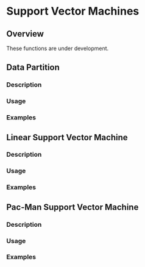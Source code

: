 # Support Vector Machines

## Overview
These functions are under development. 

## Data Partition

### Description
### Usage
### Examples

## Linear Support Vector Machine

### Description
### Usage
### Examples

## Pac-Man Support Vector Machine

### Description
### Usage
### Examples
